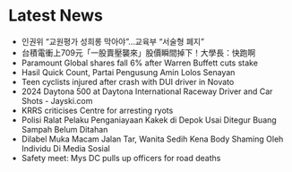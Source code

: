 # Latest News
-  인권위 “교원평가 성희롱 막아야”…교육부 “서술형 폐지”
-  台積電衝上709元「一股賣壓襲來」股價瞬間掉下！大學長：快跑啊
-  Paramount Global shares fall 6% after Warren Buffett cuts stake
-  Hasil Quick Count, Partai Pengusung Amin Lolos Senayan
-  Teen cyclists injured after crash with DUI driver in Novato
-  2024 Daytona 500 at Daytona International Raceway Driver and Car Shots - Jayski.com
-  KRRS criticises Centre for arresting ryots
-  Polisi Ralat Pelaku Penganiayaan Kakek di Depok Usai Ditegur Buang Sampah Belum Ditahan
-  Dilabel Muka Macam Jalan Tar, Wanita Sedih Kena Body Shaming Oleh Individu Di Media Sosial
-  Safety meet: Mys DC pulls up officers for road deaths
